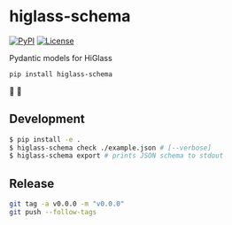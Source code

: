 # higlass-schema

[![PyPI](https://img.shields.io/pypi/v/higlass-schema.svg?color=green)](https://pypi.org/project/higlass-schema)
[![License](https://img.shields.io/pypi/l/gosling.svg?color=green)](https://github.com/higlass/higlass-schema/raw/main/LICENSE)

Pydantic models for HiGlass

```bash
pip install higlass-schema
```

🚧 👷


## Development

```bash
$ pip install -e .
$ higlass-schema check ./example.json # [--verbose]
$ higlass-schema export # prints JSON schema to stdout
```

## Release

```bash
git tag -a v0.0.0 -m "v0.0.0"
git push --follow-tags
```
